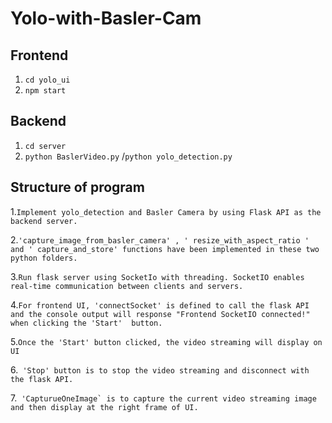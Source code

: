 # Yolo-with-Basler-Cam

## Frontend

1. ``cd yolo_ui``
2. ``npm start``

## Backend

1. ``cd server``
2. ``python BaslerVideo.py`` /``python yolo_detection.py``

## Structure of program
1.``Implement yolo_detection and Basler Camera by using Flask API as the backend server.``

2.``'capture_image_from_basler_camera' , ' resize_with_aspect_ratio ' and ' capture_and_store' functions have been implemented in these two python folders.``

3.``Run flask server using SocketIo with threading. SocketIO enables real-time communication between clients and servers.``

4.``For frontend UI, 'connectSocket' is defined to call the flask API and the console output will response "Frontend SocketIO connected!" when clicking the 'Start' 
  button. ``

5.``Once the 'Start' button clicked, the video streaming will display on UI``

6.`` 'Stop' button is to stop the video streaming and disconnect with the flask API.``

7.`` 'CapturueOneImage` is to capture the current video streaming image and then display at the right frame of UI.``
